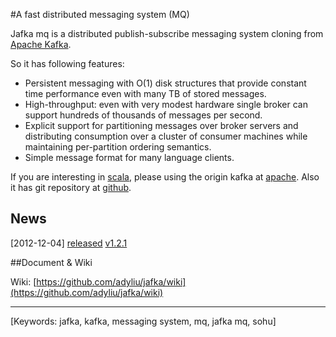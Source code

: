 #A fast distributed messaging system (MQ)

Jafka mq is a distributed publish-subscribe messaging system cloning from [Apache Kafka](http://incubator.apache.org/kafka/).

So it has following features:

* Persistent messaging with O(1) disk structures that provide constant time performance even with many TB of stored messages.
* High-throughput: even with very modest hardware single broker can support hundreds of thousands of messages per second.
* Explicit support for partitioning messages over broker servers and distributing consumption over a cluster of consumer machines while maintaining per-partition ordering semantics.
* Simple message format for many language clients.

If you are interesting in [scala](http://www.scala-lang.org/), please using the origin kafka at [apache](http://incubator.apache.org/kafka/). Also it has git repository at [github](https://github.com/apache/kafka/).

## News

[2012-12-04] [released](https://github.com/adyliu/jafka/wiki/history) [v1.2.1](http://repo1.maven.org/maven2/com/sohu/jafka/jafka/)

##Document & Wiki

Wiki: [https://github.com/adyliu/jafka/wiki](https://github.com/adyliu/jafka/wiki)

----
[Keywords: jafka, kafka, messaging system, mq, jafka mq, sohu]
